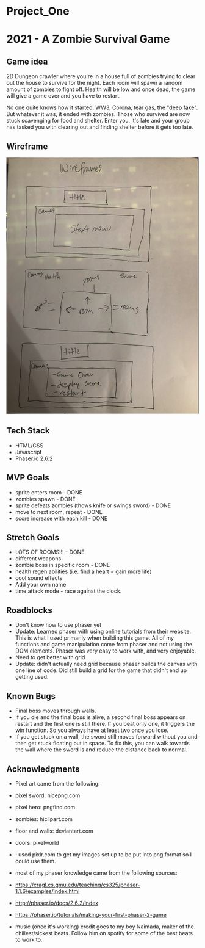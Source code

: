 # Project_One

# 2021 - A Zombie Survival Game

## Game idea

2D Dungeon crawler where you're in a house full of zombies trying to clear out the house to survive for the night.
Each room will spawn a random amount of zombies to fight off. Health will be low and once dead, the game will give a game over and you have to restart.

No one quite knows how it started, WW3, Corona, tear gas, the "deep fake". But whatever it was, it ended with zombies. Those who survived are now stuck scavenging for food and shelter. Enter you, it's late and your group has tasked you with clearing out and finding shelter before it gets too late.

## Wireframe

![](img/wireframe.png)

## Tech Stack

- HTML/CSS
- Javascript
- Phaser.io 2.6.2

## MVP Goals

- sprite enters room - DONE
- zombies spawn - DONE
- sprite defeats zombies (thows knife or swings sword) - DONE
- move to next room, repeat - DONE
- score increase with each kill - DONE

## Stretch Goals

- LOTS OF ROOMS!!! - DONE
- different weapons
- zombie boss in specific room - DONE
- health regen abilities (i.e. find a heart = gain more life)
- cool sound effects
- Add your own name
- time attack mode - race against the clock.

## Roadblocks

- Don't know how to use phaser yet
- Update: Learned phaser with using online tutorials from their website. This is what I used primarily when building this game. All of my functions and game manipulation come from phaser and not using the DOM elements. Phaser was very easy to work with, and very enjoyable.
- Need to get better with grid
- Update: didn't actually need grid because phaser builds the canvas with one line of code. Did still build a grid for the game that didn't end up getting used.

## Known Bugs
- Final boss moves through walls.
- If you die and the final boss is alive, a second final boss appears on restart and the first one is still there. If you beat only one, it triggers the win function. So you always have at least two once you lose.
- If you get stuck on a wall, the sword still moves forward without you and then get stuck floating out in space. To fix this, you can walk towards the wall where the sword is and reduce the distance back to normal.

## Acknowledgments 

- Pixel art came from the following:
- pixel sword: nicepng.com
- pixel hero: pngfind.com
- zombies: hiclipart.com
- floor and walls: deviantart.com
- doors: pixelworld

- I used pixlr.com to get my images set up to be put into png format so I could use them.

- most of my phaser knowledge came from the following sources:
- https://cragl.cs.gmu.edu/teaching/cs325/phaser-1.1.6/examples/index.html
- http://phaser.io/docs/2.6.2/index
- https://phaser.io/tutorials/making-your-first-phaser-2-game

- music (once it's working) credit goes to my boy Naimada, maker of the chillest/sickest beats. Follow him on spotify for some of the best beats to work to. 